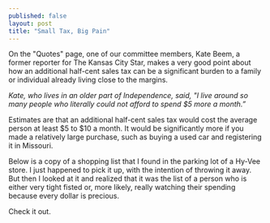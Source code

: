 ```yaml
---
published: false
layout: post
title: "Small Tax, Big Pain"
---
```


On the "Quotes" page, one of our committee members, Kate Beem, a former reporter for The Kansas City Star, makes a very good point about how an additional half-cent sales tax can be a significant burden to a family or individual already living close to the margins. 

_Kate, who lives in an older part of Independence, said, "I live around so many people who literally could not afford to spend $5 more a month.”_

Estimates are that an additional half-cent sales tax would cost the average person at least $5 to $10 a month. It would be significantly more if you made a relatively large purchase, such as buying a used car and registering it in Missouri.

Below is a copy of a shopping list that I found in the parking lot of a Hy-Vee store. I just happened to pick it up, with the intention of throwing it away. But then I looked at it and realized that it was the list of a person who is either very tight fisted or, more likely, really watching their spending because every dollar is precious.

Check it out.